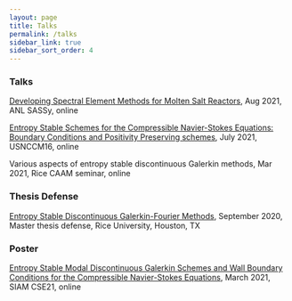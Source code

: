 ```yaml
---
layout: page
title: Talks 
permalink: /talks
sidebar_link: true 
sidebar_sort_order: 4
---
```


### Talks

[Developing Spectral Element Methods for Molten Salt Reactors](pdf/SASSy_Yimin.pdf), Aug 2021, ANL SASSy, online

[Entropy Stable Schemes for the Compressible Navier-Stokes Equations: Boundary Conditions and Positivity Preserving
schemes](pdf/USNCCM_Jul_2021_presentation.pdf), July 2021, USNCCM16, online

Various aspects of entropy stable discontinuous Galerkin methods, Mar
2021, Rice CAAM seminar, online


### Thesis Defense

[Entropy Stable Discontinuous Galerkin-Fourier Methods](pdf/Master_Thesis_presentation-final-draft.pdf), September 2020, Master thesis defense, Rice University, Houston,
TX

### Poster

[Entropy Stable Modal Discontinuous Galerkin Schemes and Wall Boundary Conditions for the Compressible Navier-Stokes
Equations](pdf/CSE21_poster.pdf), March 2021, SIAM CSE21, online 

